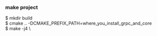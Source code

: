 ### make project
$ mkdir build \
$ cmake .. -DCMAKE_PREFIX_PATH=where_you_install_grpc_and_core \
$ make -j4 \
